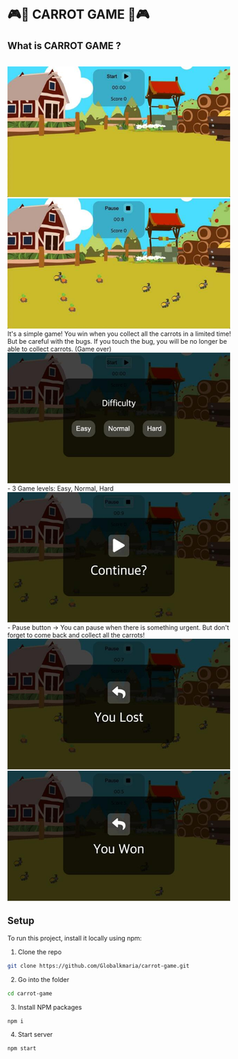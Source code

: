 # :video_game::carrot: CARROT GAME :carrot::video_game:

## What is CARROT GAME ?

  <br>
  <img src="./src/firstpage.jpg" width="500">
  <br>
  <img src="./src/game.jpg" width="500">
  <br>
It's a simple game! You win when you collect all the carrots in a limited time!  
<br>
But be careful with the bugs. If you touch the bug, you will be no longer be able to collect carrots. (Game over)
  <br>
  <img src="./src/level.jpg" width="500">
  <br>
- 3 Game levels: Easy, Normal, Hard
  <br>
  <img src="./src/pause.jpg" width="500">
  <br>
- Pause button
-> You can pause when there is something urgent. But don't forget to come back and collect all the carrots!
  <br>
  <img src="./src/lost.jpg" width="500">
  <br>
  <img src="./src/won.jpg" width="500">
  <br>

## Setup

To run this project, install it locally using npm:

1. Clone the repo

```bash
git clone https://github.com/Globalkmaria/carrot-game.git
```

2. Go into the folder

```bash
cd carrot-game
```

3. Install NPM packages

```bash
npm i
```

4. Start server

```bash
npm start
```
